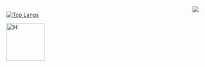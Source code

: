 <img src="https://visitor-badge.glitch.me/badge?page_id=lzm0x219.visitor-badge" align="right" />

<!-- <picture>
  <source 
    srcset="https://github-readme-stats.vercel.app/api?username=lzm0x219&show_icons=true&theme=dark"
    media="(prefers-color-scheme: dark)"
  />
  <source
    srcset="https://github-readme-stats.vercel.app/api?username=lzm0x219&show_icons=true"
    media="(prefers-color-scheme: light), (prefers-color-scheme: no-preference)"
  />
  <img src="https://github-readme-stats.vercel.app/api?username=lzm0x219&show_icons=true" />
</picture>

[![willianrod's wakatime stats](https://github-readme-stats.vercel.app/api/wakatime?username=0x219)](https://github.com/anuraghazra/github-readme-stats)
-->

[![Top Langs](https://github-readme-stats.vercel.app/api/top-langs/?username=lzm0x219&layout=compact)](https://github.com/anuraghazra/github-readme-stats)

<img src="https://emojis.slackmojis.com/emojis/images/1588866973/8934/hellokittydance.gif?1588866973" alt="Hi" width="100" align="left" />

